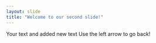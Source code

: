 ```yaml
---
layout: slide
title: "Welcome to our second slide!"
---
```

Your text and added new text
Use the left arrow to go back!
